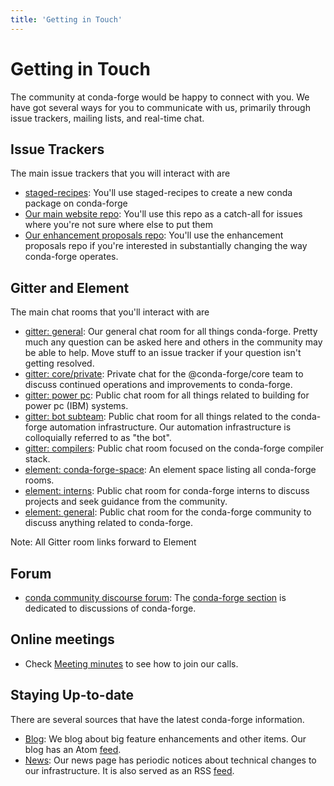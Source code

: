 ```yaml
---
title: 'Getting in Touch'
---
```


# Getting in Touch

The community at conda-forge would be happy to connect with you. We have got several ways for you to communicate with us, primarily through issue trackers, mailing lists, and real-time chat.

## Issue Trackers

The main issue trackers that you will interact with are

* [staged-recipes](https://github.com/conda-forge/staged-recipes/issues): You'll use staged-recipes to create a new conda package on conda-forge
* [Our main website repo](https://github.com/conda-forge/conda-forge.github.io/issues): You'll use this repo as a catch-all for issues where you're not sure where else to put them
* [Our enhancement proposals repo](https://github.com/conda-forge/cfep/issues): You'll use the enhancement proposals repo if you're interested in substantially changing the way conda-forge operates.

## Gitter and Element

The main chat rooms that you'll interact with are

* [gitter: general](https://gitter.im/conda-forge/conda-forge.github.io): Our general chat room for all things conda-forge. Pretty much any question can be asked here and others in the community may be able to help.
  Move stuff to an issue tracker if your question isn't getting resolved.
* [gitter: core/private](https://gitter.im/conda-forge/core): Private chat for the @conda-forge/core team to discuss continued operations and improvements to conda-forge.
* [gitter: power pc](https://gitter.im/conda-forge-ppc64le/Lobby): Public chat room for all things related to building for power pc (IBM) systems.
* [gitter: bot subteam](https://gitter.im/conda-forge/regro-cf-autotick-bot): Public chat room for all things related to the conda-forge automation infrastructure.
  Our automation infrastructure is colloquially referred to as "the bot".
* [gitter: compilers](https://gitter.im/conda-forge/conda-forge-compilers): Public chat room focused on the conda-forge compiler stack.
* [element: conda-forge-space](https://app.element.io/#/room/#conda-forge-space:matrix.org): An element space listing all conda-forge rooms.
* [element: interns](https://app.element.io/#/room/#conda-forge_conda-forge-interns:gitter.im): Public chat room for conda-forge interns to discuss projects and seek guidance from the community.
* [element: general](https://app.element.io/#/room/#conda-forge:matrix.org): Public chat room for the conda-forge community to discuss anything related to conda-forge.

Note: All Gitter room links forward to Element

## Forum

* [conda community discourse forum](https://conda.discourse.group/): The [conda-forge section](https://conda.discourse.group/c/pkg-building/conda-forge/25) is dedicated to discussions of conda-forge.

## Online meetings

* Check [Meeting minutes](./minutes.mdx) to see how to join our calls.

## Staying Up-to-date

There are several sources that have the latest conda-forge information.

* [Blog](/blog): We blog about big feature enhancements and other items. Our blog has an Atom [feed](pathname:///blog/atom.xml).
* [News](/news): Our news page has periodic notices about technical changes to our infrastructure. It is also served as an RSS [feed](pathname:///news/rss.xml).
